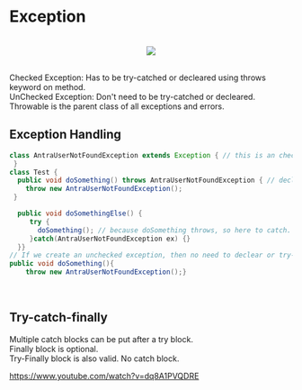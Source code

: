# Exception


<br>
<div align="center">
    <img src="https://github.com/shenkaidong/Core-Java-Basic/tree/master/note/java/05%20-%20Exception%20Handling/pic/Assignment_5_1.png">
</div>
<br>

Checked Exception: Has to be try-catched or decleared using throws keyword on method.  
UnChecked Exception: Don't need to be try-catched or decleared.  
Throwable is the parent class of all exceptions and errors.  
 
## Exception Handling

```java
class AntraUserNotFoundException extends Exception { // this is an checked exception
 }
class Test {
  public void doSomething() throws AntraUserNotFoundException { // declear. otherwise error in compilation.
    throw new AntraUserNotFoundException();
 }

  public void doSomethingElse() {
     try {
       doSomething(); // because doSomething throws, so here to catch. otherwise error.
     }catch(AntraUserNotFoundException ex) {}
  }}
// If we create an unchecked exception, then no need to declear or try-catchclass AntraUserNotFoundExeption extends RuntimeException{} // this is unchecked exception
public void doSomething(){
    throw new AntraUserNotFoundException();}
```
 
## Try-catch-finally
Multiple catch blocks can be put after a try block.  
Finally block is optional.  
Try-Finally block is also valid. No catch block.  

https://www.youtube.com/watch?v=dq8A1PVQDRE  
